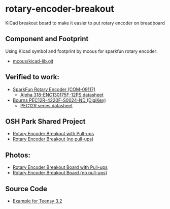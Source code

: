 # rotary-encoder-breakout
KiCad breakout board to make it easier to put rotary encoder on breadboard

## Component and Footprint
Using Kicad symbol and footprint by mcous for sparkfun rotary encoder:
  * [mcous/kicad-lib.git](https://github.com/mcous/kicad-lib.git)

## Verified to work:
* [SparkFun Rotary Encoder (COM-09117)](https://www.sparkfun.com/products/9117)
  * [Alpha 318-ENC130175F-12PS datasheet](http://www.sparkfun.com/datasheets/Components/TW-700198.pdf)
* [Bourns PEC12R-4220F-S0024-ND (DigiKey)](https://www.digikey.com/product-detail/en/bourns-inc/PEC12R-4220F-S0024/PEC12R-4220F-S0024-ND/4499653)
  * [PEC12R series datasheet](http://www.bourns.com/docs/Product-Datasheets/PEC12R.pdf)

## OSH Park Shared Project
* [Rotary Encoder Breakout with Pull-ups](https://oshpark.com/shared_projects/CN5gjITG)
* [Rotary Encoder Breakout (no pull-ups)](https://oshpark.com/shared_projects/DNZ2Ibf6)


## Photos:
* [Rotary Encoder Breakout Board with Pull-ups](https://goo.gl/photos/yn5GcsKV7RthN2U56)
* [Rotary Encoder Breakout Board (no pull-ups)](https://goo.gl/photos/5eCoerMZ7369YQFb9)


## Source Code
* [Example for Teensy 3.2](https://gist.github.com/pdp7/322a8045456f40eb84bf8bcd5bed0b30)
